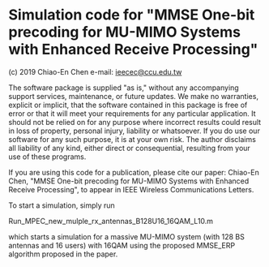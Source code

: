 # Simulation code for "MMSE One-bit precoding for MU-MIMO Systems with Enhanced Receive Processing"
(c) 2019 Chiao-En Chen
e-mail: ieecec@ccu.edu.tw

The software package is supplied "as is," without any accompanying support services, maintenance, or future updates. We make no warranties, explicit or implicit, that the software contained in this package is free of error or that it will meet your requirements for any particular application. It should not be relied on for any purpose where incorrect results could result in loss of property, personal injury, liability or whatsoever. If you do use our software for any such purpose, it is at your own risk. The author disclaims all liability of any kind, either direct or consequential, resulting from your use of these programs.

If you are using this code for a publication, please cite our paper:
Chiao-En Chen, "MMSE One-bit precoding for MU-MIMO Systems with Enhanced Receive Processing", to appear in IEEE Wireless Communications Letters.

To start a simulation, simply run 

Run_MPEC_new_mulple_rx_antennas_B128U16_16QAM_L10.m

which starts a simulation for a massive MU-MIMO system (with 128 BS antennas and 16 users) with 16QAM using the proposed MMSE_ERP algorithm proposed in the paper.
